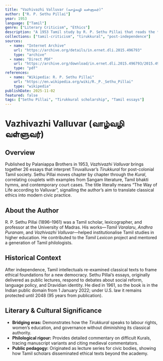 ```yaml
---
title: "Vazhivazhi Valluvar (வாழ்வழி வள்ளுவர்)"
author: ["R. P. Sethu Pillai"]
year: 1953
language: ["Tamil"]
genre: ["Literary Criticism", "Ethics"]
description: "A 1953 Tamil study by R. P. Sethu Pillai that reads the *Tirukkural* as a practical manual for modern civic life, weaving philology, comparative ethics, and historical anecdotes." 
collections: ["tamil-criticism", "tirukkural", "post-independence"]
sources:
  - name: "Internet Archive"
    url: "https://archive.org/details/in.ernet.dli.2015.496793"
    type: "archive"
  - name: "Direct PDF"
    url: "https://archive.org/download/in.ernet.dli.2015.496793/2015.496793.Vazhivazhi-Valluvar.pdf"
    type: "pdf"
references:
  - name: "Wikipedia: R. P. Sethu Pillai"
    url: "https://en.wikipedia.org/wiki/R._P._Sethu_Pillai"
    type: "wikipedia"
publishDate: 2025-11-02
featured: false
tags: ["Sethu Pillai", "Tirukkural scholarship", "Tamil essays"]
---
```


# Vazhivazhi Valluvar (வாழ்வழி வள்ளுவர்)

## Overview

Published by Palaniappa Brothers in 1953, *Vazhivazhi Valluvar* brings together 26 essays that interpret Tiruvalluvar’s *Tirukkural* for post-colonial Tamil society. Sethu Pillai moves chapter by chapter through the *Kural*, correlating couplets with examples from Sangam literature, Tamil bhakti hymns, and contemporary court cases. The title literally means “The Way of Life according to Valluvar”, signalling the author’s aim to translate classical ethics into modern civic practice.

## About the Author

R. P. Sethu Pillai (1896–1961) was a Tamil scholar, lexicographer, and professor at the University of Madras. His works—*Tamil Varalaru*, *Andhra Puranam*, and *Vazhivazhi Valluvar*—helped institutionalise Tamil studies in higher education. He contributed to the *Tamil Lexicon* project and mentored a generation of Tamil philologists.

## Historical Context

After independence, Tamil intellectuals re-examined classical texts to frame ethical foundations for a new democracy. Sethu Pillai’s essays, originally delivered as public lectures, respond to debates about social reform, language policy, and Dravidian identity. He died in 1961, so the book is in the Indian public domain from 1 January 2022; under U.S. law it remains protected until 2048 (95 years from publication).

## Literary & Cultural Significance

- **Bridging eras:** Demonstrates how the *Tirukkural* speaks to labour rights, women’s education, and governance without diminishing its classical authority.
- **Philological rigour:** Provides detailed commentary on difficult Kurals, tracing manuscript variants and citing medieval commentators.
- **Public pedagogy:** Originated as lecture series for civic bodies, showing how Tamil scholars disseminated ethical texts beyond the academy.
